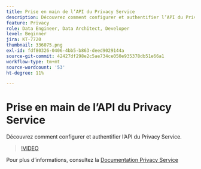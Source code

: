 ```yaml
---
title: Prise en main de l’API du Privacy Service
description: Découvrez comment configurer et authentifier l’API du Privacy Service.
feature: Privacy
role: Data Engineer, Data Architect, Developer
level: Beginner
jira: KT-7720
thumbnail: 336075.png
exl-id: fdf80326-0406-4bb5-b863-deed9029144a
source-git-commit: 42427df298e2c5ae734ce050e935378db51e66a1
workflow-type: tm+mt
source-wordcount: '53'
ht-degree: 11%

---
```


# Prise en main de l’API du Privacy Service

Découvrez comment configurer et authentifier l’API du Privacy Service.

>[!VIDEO](https://video.tv.adobe.com/v/336075?quality=12&learn=on)

Pour plus d’informations, consultez la [Documentation Privacy Service](https://experienceleague.adobe.com/docs/experience-platform/privacy/home.html?lang=fr)
